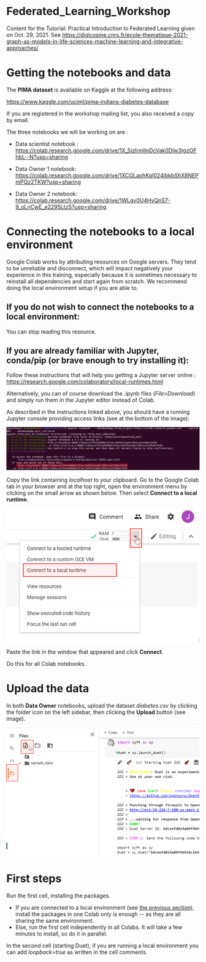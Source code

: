 # Federated_Learning_Workshop
Content for the Tutorial: Practical Introduction to Federated Learning given on Oct. 29, 2021. 
See https://digicosme.cnrs.fr/ecole-thematique-2021-graph-as-models-in-life-sciences-machine-learning-and-integrative-approaches/



# Getting the notebooks and data

The **PIMA dataset** is available on Kaggle at the following address:

https://www.kaggle.com/uciml/pima-indians-diabetes-database

If you are registered in the workshop mailing list, you also received a copy by email.

The three notebooks we will be working on are :
* Data scientist notebook : https://colab.research.google.com/drive/1X_5izIrmllnDcVak0Dlw3tgzOFhbL--N?usp=sharing


* Data Owner 1 notebook:
https://colab.research.google.com/drive/1XCGLaohKql024ibkbShX8NEPmPQz2TKW?usp=sharing


* Data Owner 2 notebook:
https://colab.research.google.com/drive/1WLgy0U4HvQnS7-9_oLnCwE_e2295LtzS?usp=sharing

# Connecting the notebooks to a local environment
Google Colab works by attributing resources on Google servers. They tend to be unreliable and disconnect, which will impact negatively your experience in this training, especially because it is sometimes necessary to reinstall all dependencies and start again from scratch. We recommend doing the local environment setup if you are able to.

## If you do not wish to connect the notebooks to a local environment:
You can stop reading this resource.

## If you are already familiar with Jupyter, conda/pip (or brave enough to try installing it):

Follow these instructions that will help you getting a Jupyter server online :
https://research.google.com/colaboratory/local-runtimes.html

Alternatively, you can of course download the .ipynb files (*File>Download*) and simply run them in the Jupyter editor instead of Colab.

As described in the instructions linked above, you should have a running Jupyter console providing access links (see at the bottom of the image):

![bash log of running Jupyter](pictures/jupyterserver.png)

Copy the link containing *localhost* to your clipboard.
Go to the Google Colab tab in your browser and at the top right, open the environment menu by clicking on the small arrow as shown below. Then select **Connect to a local runtime**.

![selecting the local runtime](pictures/localenvironment.png)

Paste the link in the window that appeared and click **Connect**.

Do this for all Colab notebooks.

# Upload the data

In both **Data Owner** notebooks, upload the dataset *diabetes.csv* by clicking the folder icon on the left sidebar, then clicking the **Upload** button (see image).

![Uploading the dataset](pictures/fileupload.png)

# First steps 

Run the first cell, installing the packages. 
* If you are connected to a local environment (see [the previous section](#connecting-the-notebooks-to-a-local-environment)), install the packages in one Colab only is enough -- as they are all sharing the same environment.
* Else, run the first cell independently in all Colabs. It will take a few minutes to install, so do it in parallel.

In the second cell (starting Duet), if you are running a local environment you can add *loopback=true* as written in the cell comments. 